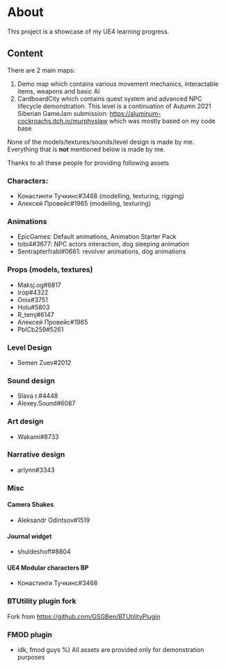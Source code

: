 # About
This project is a showcase of my UE4 learning progress.

## Content
There are 2 main maps: 
1. Demo map which contains various movement mechanics, interactable items, weapons and basic AI
2. CardboardCity which contains quest system and advanced NPC lifecycle demonstration. This level is a continuation of Autumn 2021 Siberian GameJam submission: https://aluminum-cockroachs.itch.io/murphyslaw which was mostly based on my code base

None of the models/textures/sounds/level design is made by me. Everything that is **not** mentioned below is made by me.

Thanks to all these people for providing following assets
### Characters:
- Конастинти Тучкинс#3468 (modelling, texturing, rigging)
- Алексей Провейс#1965 (modelling, texturing)

### Animations
- EpicGames: Default animations, Animation Starter Pack
- tobi4#3677: NPC actors interaction, dog sleeping animation
- Sentrapterfrabl#0661: revolver animations, dog animations
### Props (models, textures) 
- Maksj.og#6817
- Ігор#4322
- Onix#3751
- Holu#5803
- R_temj#6147
- Алексей Провейс#1965
- PbICb259#5261
### Level Design
- Semen Zuev#2012
### Sound design
- Slava r.#4448
- Alexey.Sound#6087
### Art design
- Wakami#8733
### Narrative design
- arlynn#3343

### Misc
#### Camera Shakes
- Aleksandr Odintsov#1519
#### Journal widget
- shuldeshoff#8804
#### UE4 Modular characters BP
- Конастинти Тучкинс#3468

### BTUtility plugin fork
 Fork from https://github.com/GSGBen/BTUtilityPlugin
### FMOD plugin
- idk, fmod guys %)
All assets are provided only for demonstration purposes
